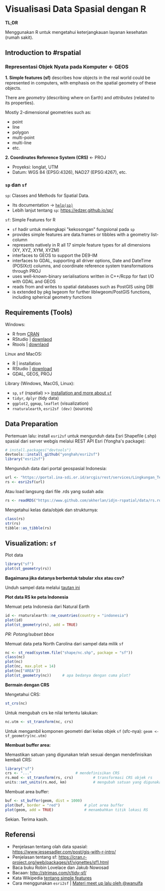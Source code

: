 # Visualisasi Data Spasial dengan R

**TL;DR**

Menggunakan R untuk mengetahui keterjangkauan layanan kesehatan (rumah sakit).

## Introduction to #rspatial

### Representasi Objek Nyata pada Komputer <- GEOS

**1. Simple features (sf)** describes how objects in the real world could be represented in computers, with emphasis on the spatial geometry of these objects.

There are *geometry* (describing where on Earth) and *attributes* (related to its properties).

Mostly 2-dimensional geometries such as:

- point
- line
- polygon
- multi-point
- multi-line
- etc.

**2. Coordinates Reference System (CRS)** <- PROJ

- Proyeksi: longlat, UTM
- Datum: WGS 84 (EPSG:4326), NAD27 (EPSG:4267), etc.

### `sp` dan `sf`

`sp`: Classes and Methods for Spatial Data.

- Its documentation -> [`help(sp)`](https://cran.r-project.org/web/packages/sp/index.html)
- Lebih lanjut tentang `sp`: https://edzer.github.io/sp/

`sf`: Simple Features for R

- `sf` hadir untuk melengkapi "kekosongan" fungsional pada `sp`
- provides simple features are data.frames or tibbles with a geometry list-column
- represents natively in R all 17 simple feature types for all dimensions (XY, XYZ, XYM, XYZM)
- interfaces to GEOS to support the DE9-IM
- interfaces to GDAL, supporting all driver options, Date and DateTime (POSIXct) columns, and coordinate reference system transformations through PROJ
- uses well-known-binary serialisations written in C++/Rcpp for fast I/O with GDAL and GEOS
- reads from and writes to spatial databases such as PostGIS using DBI
- is extended by pkg lwgeom for further liblwgeom/PostGIS functions, including spherical geometry functions

## Requirements (Tools)

Windows:

- R from [CRAN](https://cran.r-project.org/)
- RStudio | [downlaod](https://rstudio.com/products/rstudio/download/)
- Rtools | [downlaod](https://cran.r-project.org/bin/windows/Rtools/)

Linux and MacOS:

- R | installation
- RStudio | [download](https://rstudio.com/products/rstudio/download/)
- GDAL, GEOS, PROJ

Library (Windows, MacOS, Linux):

- `sp`, `sf` (rspatial) >> [installation and more about `sf`](http://r-spatial.github.io/sf/)
- `tidyr`, `dplyr` (tidy data)
- `ggplot2`, `ggmap`, `leaflet` (visualization)
- `rnaturalearth`, `esri2sf (dev)` (sources)

## Data Preparation

Pertemuan lalu: install `esri2sf` untuk mengunduh data Esri Shapefile (.shp) spasial dari server webgis melalui REST API Esri (Yongha's package):

```R
# install.packages("devtools")
devtools::install_github("yonghah/esri2sf")
library("esri2sf")
```

Mengunduh data dari portal geospasial Indonesia:

```R
url <- "https://portal.ina-sdi.or.id/arcgis/rest/services/Lingkungan_Terbangun/RBI_50K_Fasilitas_Kesehatan/MapServer/1"
rs <- esri2sf(url)
```
Atau load langsung dari file .rds yang sudah ada:

```R
rs <- readRDS("https://www.github.com/akherlan/idjn-rspatial/data/rs.rds")
```

Mengetahui kelas data/objek dan strukturnya:

```R
class(rs)
str(rs)
tibble::as_tibble(rs)
```

## Visualization: `sf`

Plot data

```R
library("sf")
plot(st_geometry(rs))
```

**Bagaimana jika datanya berbentuk tabular xlsx atau csv?**

Unduh sampel data melalui [tautan ini](#)

**Plot data RS ke peta Indonesia**

Memuat peta Indonesia dari Natural Earth

```R
id <- rnaturalearth::ne_countries(country = "indonesia")
plot(id)
plot(st_geometry(rs), add = TRUE)
```
*PR: Potong/subset bbox*

Memuat data peta North Carolina dari sampel data milik `sf`

```R
nc <- st_read(system.file("shape/nc.shp", package = "sf"))
class(nc)
plot(nc)
plot(nc, max.plot = 14)
plot(nc["AREA"])
plot(st_geometry(nc))     # apa bedanya dengan cuma plot?
```

**Bermain dengan CRS**

Mengetahui CRS:

```R
st_crs(nc)
```

Untuk mengubah crs ke nilai tertentu lakukan:

```R
nc.utm <- st_transform(nc, crs)
```

Untuk mengambil komponen geometri dari kelas objek `sf` (sfc-nya): `geom <- sf_geometry(nc.utm)`

**Membuat buffer area:**

Memastikan satuan yang digunakan telah sesuai dengan mendefinisikan kembali CRS:

```R
library("sf")
crs <- "..."					# mendefinisikan CRS
rs.mod <- st_transform(rs, crs)			# transformasi CRS objek rs
units::set_units(rs.mod, km)			# mengubah satuan yang digunakan
```

Membuat area buffer:

```R
buf <- st_buffer(geom, dist = 1000)
plot(buf, border = "red")			# plot area buffer
plot(geom, add = TRUE)				# menambahkan titik lokasi RS
```

Sekian. Terima kasih.

## Referensi

- Penjelasan tentang olah data spasial: https://www.jessesadler.com/post/gis-with-r-intro/
- Penjelasan tentang sf: https://cran.r-project.org/web/packages/sf/vignettes/sf1.html
- Baca buku Robin Lovelace dan Jakub Nowosad
- Bacaan: http://strimas.com/r/tidy-sf/
- Kata Wikipedia [tentang simple features](https://en.wikipedia.org/wiki/Simple_Features)
- Cara menggunakan `esri2sf` | [Materi meet up lalu oleh @wanulfa](https://github.com/wanulfa/argis-server)
